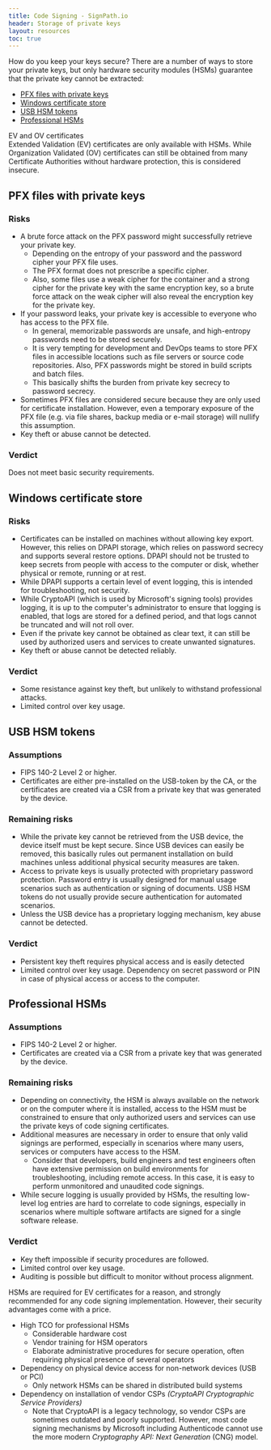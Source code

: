 ```yaml
---
title: Code Signing - SignPath.io
header: Storage of private keys
layout: resources
toc: true
---
```


How do you keep your keys secure? There are a number of ways to store your private keys, but only hardware security modules (HSMs) guarantee that the private key cannot be extracted:

* [PFX files with private keys](#pfx-files-with-private-keys)
* [Windows certificate store](#windows-certificate-store)
* [USB HSM tokens](#usb-hsm-tokens)
* [Professional HSMs](#professional-hsms)

<div class='panel info' markdown='1' data-title='Tips'>
<div class='panel-header'><i class='la la-info-circle'></i>EV and OV certificates</div>
Extended Validation (EV) certificates are only available with HSMs. While Organization Validated (OV) certificates can still be obtained from many Certificate Authorities without hardware protection, this is considered insecure.
</div>

## PFX files with private keys

### Risks

* A brute force attack on the PFX password might successfully retrieve your private key.
  * Depending on the entropy of your password and the password cipher your PFX file uses.
  * The PFX format does not prescribe a specific cipher.
  * Also, some files use a weak cipher for the container and a strong cipher for the private key with the same encryption key, so a brute force attack on the weak cipher will also reveal the encryption key for the private key.
* If your password leaks, your private key is accessible to everyone who has access to the PFX file.
  * In general, memorizable passwords are unsafe, and high-entropy passwords need to be stored securely.
  * It is very tempting for development and DevOps teams to store PFX files in accessible locations such as file servers or source code repositories. Also, PFX passwords might be stored in build scripts and batch files.
  * This basically shifts the burden from private key secrecy to password secrecy.
* Sometimes PFX files are considered secure because they are only used for certificate installation. However, even a temporary exposure of the PFX file (e.g. via file shares, backup media or e-mail storage) will nullify this assumption.
* Key theft or abuse cannot be detected.

### Verdict

Does not meet basic security requirements.

## Windows certificate store

### Risks

* Certificates can be installed on machines without allowing key export. However, this relies on DPAPI storage, which relies on password secrecy and supports several restore options. DPAPI should not be trusted to keep secrets from people with access to the computer or disk, whether physical or remote, running or at rest.
* While DPAPI supports a certain level of event logging, this is intended for troubleshooting, not security.
* While CryptoAPI (which is used by Microsoft's signing tools) provides logging, it is up to the computer's administrator to ensure that logging is enabled, that logs are stored for a defined period, and that logs cannot be truncated and will not roll over.
* Even if the private key cannot be obtained as clear text, it can still be used by authorized users and services to create unwanted signatures.
* Key theft or abuse cannot be detected reliably.

### Verdict

* Some resistance against key theft, but unlikely to withstand professional attacks.
* Limited control over key usage.

## USB HSM tokens

### Assumptions

* FIPS 140-2 Level 2 or higher.
* Certificates are either pre-installed on the USB-token by the CA, or the certificates are created via a CSR from a private key that was generated by the device.

### Remaining risks

* While the private key cannot be retrieved from the USB device, the device itself must be kept secure. Since USB devices can easily be removed, this basically rules out permanent installation on build machines unless additional physical security measures are taken.
* Access to private keys is usually protected with proprietary password protection. Password entry is usually designed for manual usage scenarios such as authentication or signing of documents. USB HSM tokens do not usually provide secure authentication for automated scenarios.
* Unless the USB device has a proprietary logging mechanism, key abuse cannot be detected.

### Verdict

* Persistent key theft requires physical access and is easily detected
* Limited control over key usage. Dependency on secret password or PIN in case of physical access or access to the computer.

## Professional HSMs

### Assumptions

* FIPS 140-2 Level 2 or higher.
* Certificates are created via a CSR from a private key that was generated by the device.

### Remaining risks

* Depending on connectivity, the HSM is always available on the network or on the computer where it is installed, access to the HSM must be constrained to ensure that only authorized users and services can use the private keys of code signing certificates.
* Additional measures are necessary in order to ensure that only valid signings are performed, especially in scenarios where many users, services or computers have access to the HSM.
  * Consider that developers, build engineers and test engineers often have extensive permission on build environments for troubleshooting, including remote access. In this case, it is easy to perform unmonitored and unaudited code signings.
* While secure logging is usually provided by HSMs, the resulting low-level log entries are hard to correlate to code signings, especially in scenarios where multiple software artifacts are signed for a single software release.

### Verdict

* Key theft impossible if security procedures are followed.
* Limited control over key usage.
* Auditing is possible but difficult to monitor without process alignment.

HSMs are required for EV certificates for a reason, and strongly recommended for any code signing implementation. However, their security advantages come with a price.

* High TCO for professional HSMs
  * Considerable hardware cost
  * Vendor training for HSM operators
  * Elaborate administrative procedures for secure operation, often requiring physical presence of several operators
* Dependency on physical device access for non-network devices (USB or PCI)
  * Only network HSMs can be shared in distributed build systems
* Dependency on installation of vendor CSPs *(CryptoAPI Cryptographic Service Providers)*
  * Note that CryptoAPI is a legacy technology, so vendor CSPs are sometimes outdated and poorly supported. However, most code signing mechanisms by Microsoft including Authenticode cannot use the more modern *Cryptography API: Next Generation* (CNG) model.
